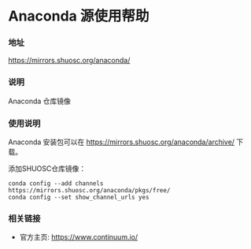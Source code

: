 # Anaconda 源使用帮助

###  地址

https://mirrors.shuosc.org/anaconda/

### 说明 

Anaconda 仓库镜像

###  使用说明 

Anaconda 安装包可以在 https://mirrors.shuosc.org/anaconda/archive/ 下载。

添加SHUOSC仓库镜像：

    conda config --add channels https://mirrors.shuosc.org/anaconda/pkgs/free/
    conda config --set show_channel_urls yes

###  相关链接 

  * 官方主页: https://www.continuum.io/

